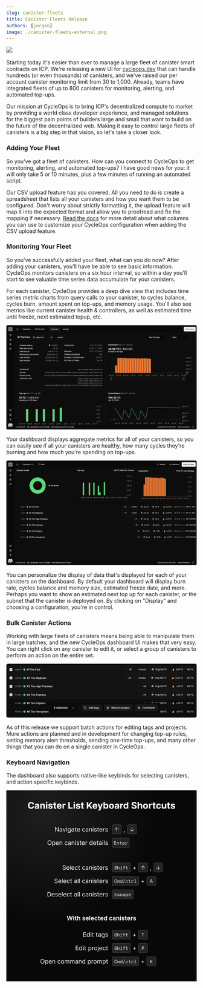```yaml
---
slug: canister-fleets
title: Canister Fleets Release
authors: [jorgen]
image: ./canister-fleets-external.png
---
```


[![](./canister-fleets-internal.png)](/changelog/canister-fleets)

Starting today it's easier than ever to manage a large fleet of canister smart contracts on ICP. We're releasing a new UI for [cycleops.dev](http://cycleops.dev) that can handle hundreds (or even thousands) of canisters, and we've raised our per account canister monitoring limit from 30 to 1,000. Already, teams have integrated fleets of up to 800 canisters for monitoring, alerting, and automated top-ups.

<!-- truncate -->

Our mission at CycleOps is to bring ICP's decentralized compute to market by providing a world class developer experience, and managed solutions for the biggest pain points of builders large and small that want to build on the future of the decentralized web. Making it easy to control large fleets of canisters is a big step in that vision, so let's take a closer look.

### Adding Your Fleet

So you've got a fleet of canisters. How can you connect to CycleOps to get monitoring, alerting, and automated top-ups? I have good news for you: it will only take 5 or 10 minutes, plus a few minutes of running an automated script.

Our CSV upload feature has you covered. All you need to do is create a spreadsheet that lists all your canisters and how you want them to be configured. Don't worry about strictly formatting it, the upload feature will map it into the expected format and allow you to proofread and fix the mapping if necessary. [Read the docs](/docs/csv-upload) for more detail about what columns you can use to customize your CycleOps configuration when adding the CSV upload feature.

### Monitoring Your Fleet

So you've successfully added your fleet, what can you do now? After adding your canisters, you'll have be able to see basic information. CycleOps monitors canisters on a six hour interval, so within a day you'll start to see valuable time series data accumulate for your canisters.

For each canister, CycleOps provides a deep dive view that includes time series metric charts from query calls to your canister, to cycles balance, cycles burn, amount spent on top-ups, and memory usage. You'll also see metrics like current canister health & controllers, as well as estimated time until freeze, next estimated topup, etc.

![screenshot-canister-monitoring.png](./screenshot-canister-monitoring.png)

Your dashboard displays aggregate metrics for all of your canisters, so you can easily see if all your canisters are healthy, how many cycles they're burning and how much you're spending on top-ups.

![screenshot-canister-list.png](./screenshot-canister-list.png)

You can personalize the display of data that's displayed for each of your canisters on the dashboard. By default your dashboard will display burn rate, cycles balance and memory size, estimated freeze date, and more. Perhaps you want to show an estimated next top up for each canister, or the subnet that the canister is deployed on. By clicking on "Display" and choosing a configuration, you're in control.

### Bulk Canister Actions

Working with large fleets of canisters means being able to manipulate them in large batches, and the new CycleOps dashboard UI makes that very easy. You can right click on any canister to edit it, or select a group of canisters to perform an action on the entire set.

![screenshot-canister-selection.png](./screenshot-canister-selection.png)

As of this release we support batch actions for editing tags and projects. More actions are planned and in development for changing top-up rules, setting memory alert thresholds, sending one-time top-ups, and many other things that you can do on a single canister in CycleOps.

### Keyboard Navigation

The dashboard also supports native-like keybinds for selecting canisters, and action specific keybinds.

![canister-list-keybinds.png](./canister-list-keybinds.png)
